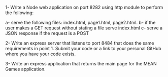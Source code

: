 1- Write a Node web application on port 8282 using http module to perform the following:

   a- serve the following files: index.html, page1.html, page2.html.
   b- if the user makes a GET request without stating a file serve index.html
   c- serve a JSON response if the request is a POST

2- Write an express server that listens to port 8484 that does the same requirements in point 1. Submit your code or a link to your personal GitHub where you have your code exists.

3- Write an express application that returns the main page for the MEAN Games application.